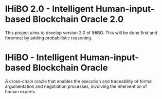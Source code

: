 # IHiBO 2.0 - Intelligent Human-input-based Blockchain Oracle 2.0
This project aims to develop version 2.0 of IHiBO. This will be done first and foremost by adding probabilistic reasoning.

# IHiBO - Intelligent Human-input-based Blockchain Oracle
A cross-chain oracle that enables the execution and traceability of formal argumentation and negotiation processes, involving the intervention of human experts
